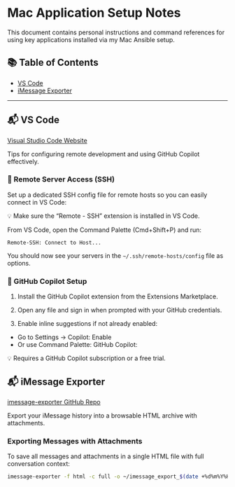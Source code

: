 # Mac Application Setup Notes

This document contains personal instructions and command references for using key applications installed via my Mac Ansible setup.

## 📚 Table of Contents

- [VS Code](#vs-code)
- [iMessage Exporter](#imessage-exporter)

---
## 📬 VS Code

[Visual Studio Code Website](https://code.visualstudio.com/)

Tips for configuring remote development and using GitHub Copilot effectively.

### 🔗 Remote Server Access (SSH)

Set up a dedicated SSH config file for remote hosts so you can easily connect in VS Code:

💡 Make sure the “Remote - SSH” extension is installed in VS Code.

From VS Code, open the Command Palette (Cmd+Shift+P) and run:

`Remote-SSH: Connect to Host...`

You should now see your servers in the `~/.ssh/remote-hosts/config` file as options.

### 🌟 GitHub Copilot Setup

1) Install the GitHub Copilot extension from the Extensions Marketplace.

2) Open any file and sign in when prompted with your GitHub credentials.

3) Enable inline suggestions if not already enabled:
  - Go to Settings → Copilot: Enable
  - Or use Command Palette: GitHub Copilot: 

💡 Requires a GitHub Copilot subscription or a free trial.

## 📬 iMessage Exporter

[imessage-exporter GitHub Repo](https://github.com/ReagentX/imessage-exporter)

Export your iMessage history into a browsable HTML archive with attachments.

### Exporting Messages with Attachments

To save all messages and attachments in a single HTML file with full conversation context:

```bash
imessage-exporter -f html -c full -o ~/imessage_export_$(date +%d%m%Y%H%M%S)_full